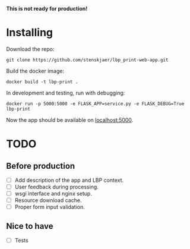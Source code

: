 **This is not ready for production!**

# Installing

Download the repo:
```
git clone https://github.com/stenskjaer/lbp_print-web-app.git
```

Build the docker image:
```
docker build -t lbp-print .
```

In development and testing, run with debugging: 
```
docker run -p 5000:5000 -e FLASK_APP=service.py -e FLASK_DEBUG=True lbp-print
```

Now the app should be available on [localhost:5000](http://localhost:5000).

# TODO 
## Before production
- [ ] Add description of the app and LBP context.
- [ ] User feedback during processing.
- [ ] wsgi interface and nginx setup.
- [ ] Resource download cache.
- [ ] Proper form input validation.

## Nice to have
- [ ] Tests

